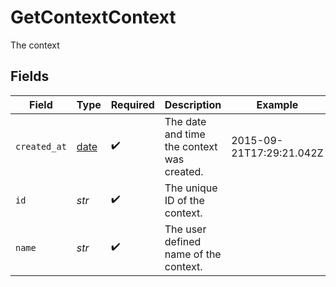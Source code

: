 # GetContextContext

The context


## Fields

| Field                                                                | Type                                                                 | Required                                                             | Description                                                          | Example                                                              |
| -------------------------------------------------------------------- | -------------------------------------------------------------------- | -------------------------------------------------------------------- | -------------------------------------------------------------------- | -------------------------------------------------------------------- |
| `created_at`                                                         | [date](https://docs.python.org/3/library/datetime.html#date-objects) | :heavy_check_mark:                                                   | The date and time the context was created.                           | 2015-09-21T17:29:21.042Z                                             |
| `id`                                                                 | *str*                                                                | :heavy_check_mark:                                                   | The unique ID of the context.                                        |                                                                      |
| `name`                                                               | *str*                                                                | :heavy_check_mark:                                                   | The user defined name of the context.                                |                                                                      |